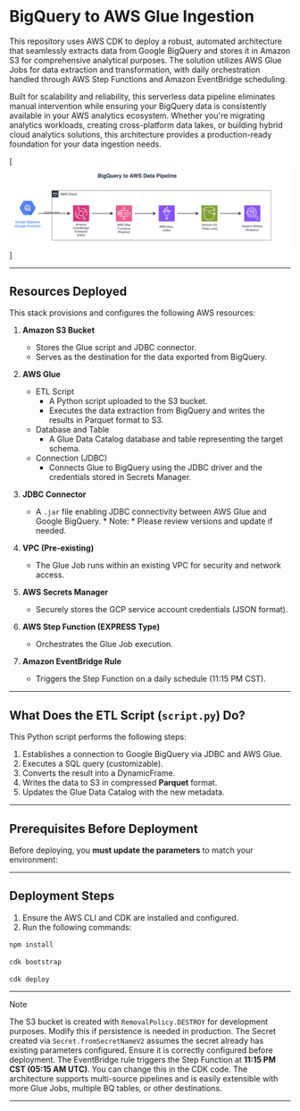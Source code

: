 # BigQuery to AWS Glue Ingestion

This repository uses AWS CDK to deploy a robust, automated architecture that seamlessly extracts data from Google BigQuery and stores it in Amazon S3 for comprehensive analytical purposes. The solution utilizes AWS Glue Jobs for data extraction and transformation, with daily orchestration handled through AWS Step Functions and Amazon EventBridge scheduling.

Built for scalability and reliability, this serverless data pipeline eliminates manual intervention while ensuring your BigQuery data is consistently available in your AWS analytics ecosystem. Whether you're migrating analytics workloads, creating cross-platform data lakes, or building hybrid cloud analytics solutions, this architecture provides a production-ready foundation for your data ingestion needs.

[![Architecture Diagram](images/diagram.png)]

---

## Resources Deployed

This stack provisions and configures the following AWS resources:

1. **Amazon S3 Bucket**
   - Stores the Glue script and JDBC connector.
   - Serves as the destination for the data exported from BigQuery.

2. **AWS Glue**
   - ETL Script
      - A Python script uploaded to the S3 bucket.
      - Executes the data extraction from BigQuery and writes the results in Parquet format to S3.
   - Database and Table
      - A Glue Data Catalog database and table representing the target schema.
   - Connection (JDBC)
      - Connects Glue to BigQuery using the JDBC driver and the credentials stored in Secrets Manager.

3. **JDBC Connector**
   - A `.jar` file enabling JDBC connectivity between AWS Glue and Google BigQuery. * Note: * Please review versions and update if needed.

4. **VPC (Pre-existing)**
   - The Glue Job runs within an existing VPC for security and network access.

5. **AWS Secrets Manager**
   - Securely stores the GCP service account credentials (JSON format).

6. **AWS Step Function (EXPRESS Type)**
    - Orchestrates the Glue Job execution.

7. **Amazon EventBridge Rule**
    - Triggers the Step Function on a daily schedule (11:15 PM CST).

---

## What Does the ETL Script (`script.py`) Do?

This Python script performs the following steps:

1. Establishes a connection to Google BigQuery via JDBC and AWS Glue.
2. Executes a SQL query (customizable).
3. Converts the result into a DynamicFrame.
4. Writes the data to S3 in compressed **Parquet** format.
5. Updates the Glue Data Catalog with the new metadata.

---

## Prerequisites Before Deployment

Before deploying, you **must update the parameters** to match your environment:

---

## Deployment Steps

1. Ensure the AWS CLI and CDK are installed and configured.
2. Run the following commands:

```bash
npm install
```

```bash
cdk bootstrap
```

```bash
cdk deploy
```

---

> [!NOTE]
> The S3 bucket is created with `RemovalPolicy.DESTROY` for development purposes. Modify this if persistence is needed in production.
> The Secret created via `Secret.fromSecretNameV2` assumes the secret already has existing parameters configured. Ensure it is correctly configured before deployment.
> The EventBridge rule triggers the Step Function at **11:15 PM CST (05:15 AM UTC)**. You can change this in the CDK code.
> The architecture supports multi-source pipelines and is easily extensible with more Glue Jobs, multiple BQ tables, or other destinations.

---
